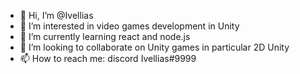 - 👋 Hi, I’m @Ivellias
- 👀 I’m interested in video games development in Unity
- 🌱 I’m currently learning react and node.js
- 💞️ I’m looking to collaborate on Unity games in particular 2D Unity
- 📫 How to reach me: discord Ivellias#9999

<!---
Ivellias/Ivellias is a ✨ special ✨ repository because its `README.md` (this file) appears on your GitHub profile.
You can click the Preview link to take a look at your changes.
--->
